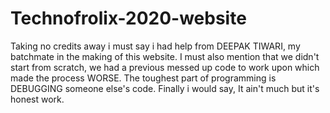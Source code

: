 # Technofrolix-2020-website
Taking no credits away i must say i had help from DEEPAK TIWARI, my batchmate in the making of this website.
I must also mention that we didn't start from scratch, we had a previous messed up code to work upon which made the process WORSE.
The toughest part of programming is DEBUGGING someone else's code.
Finally i would say, It ain't much but it's honest work.
